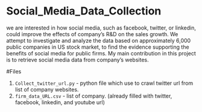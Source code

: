 # Social_Media_Data_Collection
we are interested in how social media, such as facebook, twitter, or linkedin, could improve the effects of company’s R&D on the sales growth. We attempt to investigate and analyze the data based on approximately 6,000 public companies in US stock market, to find the evidence supporting the benefits of social media for public firms. My main contribution in this project is to retrieve social media data from company’s websites.

#Files
1. `Collect_twitter_url.py` - python file which use to crawl twitter url from list of company websites.
2. `firm_data_URL.csv` - list of company. (already filled with twitter, facebook, linkedin, and youtube url)
